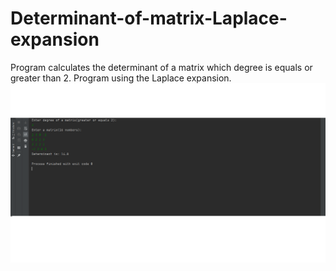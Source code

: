 # Determinant-of-matrix-Laplace-expansion
Program calculates the determinant of a matrix which degree is equals or greater than 2.
Program using the Laplace expansion.
![result](./images/screen.png) 

